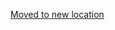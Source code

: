 [Moved to new location](https://github.com/DataTalksClub/machine-learning-zoomcamp/blob/master/08-deep-learning/03-pretrained-models.md)